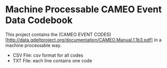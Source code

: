 # Machine Processable CAMEO Event Data Codebook

This project contains the (CAMEO EVENT CODES)[http://data.gdeltproject.org/documentation/CAMEO.Manual.1.1b3.pdf] in a machine processable way.

* CSV File: csv format for all codes
* TXT File: each line contains one code
